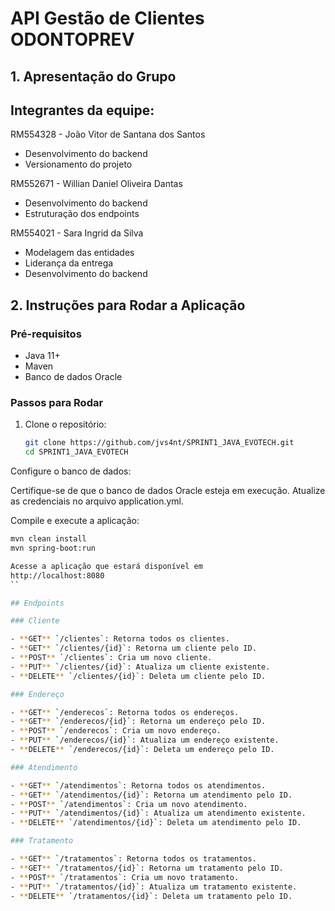 # API Gestão de Clientes ODONTOPREV

## 1. Apresentação do Grupo

## Integrantes da equipe:

RM554328 - João Vitor de Santana dos Santos

- Desenvolvimento do backend
- Versionamento do projeto

RM552671 - Willian Daniel Oliveira Dantas

- Desenvolvimento do backend
- Estruturação dos endpoints

RM554021 - Sara Ingrid da Silva

- Modelagem das entidades
- Liderança da entrega
- Desenvolvimento do backend


## 2. Instruções para Rodar a Aplicação

### Pré-requisitos
- Java 11+
- Maven
- Banco de dados Oracle

### Passos para Rodar

1. Clone o repositório:
   ```bash
   git clone https://github.com/jvs4nt/SPRINT1_JAVA_EVOTECH.git
   cd SPRINT1_JAVA_EVOTECH
   
Configure o banco de dados:

Certifique-se de que o banco de dados Oracle esteja em execução.
Atualize as credenciais no arquivo application.yml.


Compile e execute a aplicação:

  ```bash
mvn clean install
mvn spring-boot:run

Acesse a aplicação que estará disponível em 
http://localhost:8080
``

## Endpoints

### Cliente

- **GET** `/clientes`: Retorna todos os clientes.
- **GET** `/clientes/{id}`: Retorna um cliente pelo ID.
- **POST** `/clientes`: Cria um novo cliente.
- **PUT** `/clientes/{id}`: Atualiza um cliente existente.
- **DELETE** `/clientes/{id}`: Deleta um cliente pelo ID.

### Endereço

- **GET** `/enderecos`: Retorna todos os endereços.
- **GET** `/enderecos/{id}`: Retorna um endereço pelo ID.
- **POST** `/enderecos`: Cria um novo endereço.
- **PUT** `/enderecos/{id}`: Atualiza um endereço existente.
- **DELETE** `/enderecos/{id}`: Deleta um endereço pelo ID.

### Atendimento

- **GET** `/atendimentos`: Retorna todos os atendimentos.
- **GET** `/atendimentos/{id}`: Retorna um atendimento pelo ID.
- **POST** `/atendimentos`: Cria um novo atendimento.
- **PUT** `/atendimentos/{id}`: Atualiza um atendimento existente.
- **DELETE** `/atendimentos/{id}`: Deleta um atendimento pelo ID.

### Tratamento

- **GET** `/tratamentos`: Retorna todos os tratamentos.
- **GET** `/tratamentos/{id}`: Retorna um tratamento pelo ID.
- **POST** `/tratamentos`: Cria um novo tratamento.
- **PUT** `/tratamentos/{id}`: Atualiza um tratamento existente.
- **DELETE** `/tratamentos/{id}`: Deleta um tratamento pelo ID.
